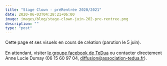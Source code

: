 ```yaml
---
title: "Stage Clown - préRentrée 2020/2021"
date: 2020-06-03T04:28:21+06:00
image: images/blog/stage-clown-juin-202-pre-rentree.png
description: ""
type: "post"
---
```

<!--more-->

Cette page et ses visuels en cours de création (parution le 5 juin).   
<br>
En attendant, visiter [le groupe facebook de TeDua](https://www.facebook.com/groups/386241745191819/) ou contacter directement Anne Lucie Dumay (06 15 60 97 04, diffusion@association-tedua.fr).
